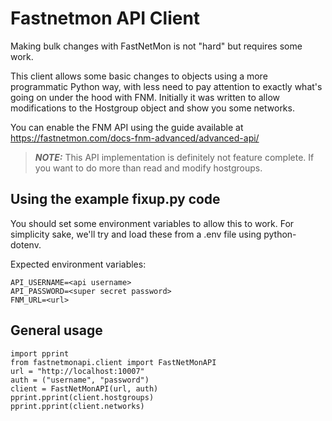 # Fastnetmon API Client

Making bulk changes with FastNetMon is not "hard" but requires some work.

This client allows some basic changes to objects using a more programmatic
Python way, with less need to pay attention to exactly what's going on under
the hood with FNM. Initially it was written to allow modifications to the
Hostgroup object and show you some networks. 

You can enable the FNM API using the guide available at https://fastnetmon.com/docs-fnm-advanced/advanced-api/

> **_NOTE:_** This API implementation is definitely not feature complete. If you
want to do more than read and modify hostgroups.

## Using the example fixup.py code
You should set some environment variables to allow this to work. For simplicity
sake, we'll try and load these from a .env file using python-dotenv.

Expected environment variables:

```
API_USERNAME=<api username>
API_PASSWORD=<super secret password>
FNM_URL=<url>
```

## General usage
```
import pprint
from fastnetmonapi.client import FastNetMonAPI
url = "http://localhost:10007"
auth = ("username", "password")
client = FastNetMonAPI(url, auth)
pprint.pprint(client.hostgroups)
pprint.pprint(client.networks)
```